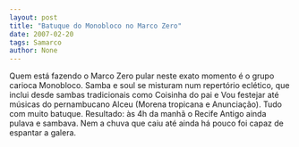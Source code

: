 ```yaml
---
layout: post
title: "Batuque do Monobloco no Marco Zero"
date: 2007-02-20
tags: Samarco
author: None
---
```

Quem está fazendo o Marco Zero pular neste exato momento é o grupo carioca Monobloco. Samba e soul se misturam num repertório eclético, que inclui desde sambas tradicionais como Coisinha do pai e Vou&nbsp;festejar até músicas&nbsp;do pernambucano Alceu (Morena&nbsp;tropicana e&nbsp;Anunciação). Tudo com muito batuque. Resultado: às 4h da manhã o Recife Antigo ainda pulava e sambava. Nem a chuva que caiu até ainda há pouco foi capaz de espantar a galera. 